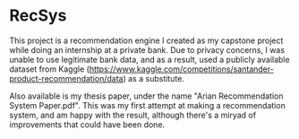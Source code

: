 # RecSys

This project is a recommendation engine I created as my capstone project while doing an internship at a private bank. Due to privacy concerns, I was unable to use legitimate bank data, and as a result, used a publicly available dataset from Kaggle (https://www.kaggle.com/competitions/santander-product-recommendation/data) as a substitute. 

Also available is my thesis paper, under the name "Arian Recommendation System Paper.pdf". This was my first attempt at making a recommendation system, and am happy with the result, although there's a miryad of improvements that could have been done.
